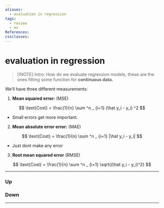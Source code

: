 ```yaml
---
aliases:
  - evaluation in regression
tags:
  - review
  - ms
References:
cssclasses:
---
```

# evaluation in regression
> [!NOTE] Intro: 
> How do we evaluate regression models, these are the ones fitting some function for **continuous data.**

We’ll have three different measurements: 

1. **Mean squared error:** (MSE)

$$
\text{Cost} = \frac{1}{n} \sum ^n _ {i=1} (\hat y_i - y_i) ^2 
$$
- Small errors get more important.

2. **Mean absolute error error:** (MAE)

$$
\text{Cost} = \frac{1}{n} \sum ^n _ {i=1} |\hat y_i - y_i| 
$$
- Just dont make any error

3. **Root mean squared error** (RMSE)

$$
\text{Cost} = \frac{1}{n} \sum ^n _ {i=1} \sqrt{(\hat y_i - y_i)^2}
$$



***
### Up
### Down
***
